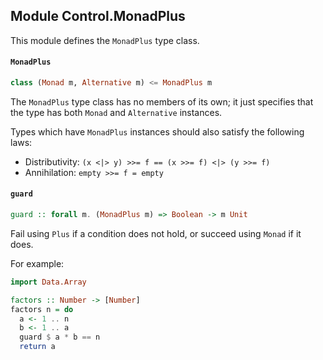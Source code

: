 ## Module Control.MonadPlus

This module defines the `MonadPlus` type class.

#### `MonadPlus`

``` purescript
class (Monad m, Alternative m) <= MonadPlus m
```

The `MonadPlus` type class has no members of its own; it just specifies
that the type has both `Monad` and `Alternative` instances.

Types which have `MonadPlus` instances should also satisfy the following
laws:

- Distributivity: `(x <|> y) >>= f == (x >>= f) <|> (y >>= f)`
- Annihilation: `empty >>= f = empty`

#### `guard`

``` purescript
guard :: forall m. (MonadPlus m) => Boolean -> m Unit
```

Fail using `Plus` if a condition does not hold, or
succeed using `Monad` if it does.

For example:

```purescript
import Data.Array

factors :: Number -> [Number]
factors n = do
  a <- 1 .. n
  b <- 1 .. a
  guard $ a * b == n
  return a
```


